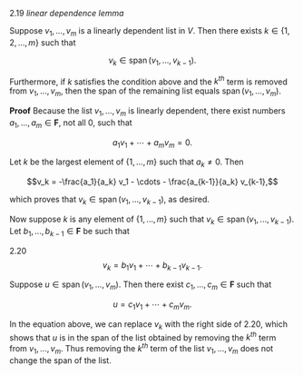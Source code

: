 2.19 *linear dependence lemma*

Suppose $v_1, ..., v_m$ is a linearly dependent list in $V$. Then there exists $k \in \{1, 2, ..., m\}$ such that

$$v_k \in \operatorname{span}(v_1, ..., v_{k-1}).$$

Furthermore, if $k$ satisfies the condition above and the $k^{th}$ term is removed from $v_1, ..., v_m$, then the span of the remaining list equals $\operatorname{span}(v_1, ..., v_m)$.

**Proof** Because the list $v_1, ..., v_m$ is linearly dependent, there exist numbers $a_1, ..., a_m \in \mathbf{F}$, not all 0, such that

$$a_1 v_1 + \cdots + a_m v_m = 0.$$

Let $k$ be the largest element of $\{1, ..., m\}$ such that $a_k \neq 0$. Then

$$v_k = -\frac{a_1}{a_k} v_1 - \cdots - \frac{a_{k-1}}{a_k} v_{k-1},$$

which proves that $v_k \in \operatorname{span}(v_1, ..., v_{k-1})$, as desired.

Now suppose $k$ is any element of $\{1, ..., m\}$ such that $v_k \in \operatorname{span}(v_1, ..., v_{k-1})$. Let $b_1, ..., b_{k-1} \in \mathbf{F}$ be such that

2.20  
$$v_k = b_1 v_1 + \cdots + b_{k-1} v_{k-1}.$$

Suppose $u \in \operatorname{span}(v_1, ..., v_m)$. Then there exist $c_1, ..., c_m \in \mathbf{F}$ such that

$$u = c_1 v_1 + \cdots + c_m v_m.$$

In the equation above, we can replace $v_k$ with the right side of 2.20, which shows that $u$ is in the span of the list obtained by removing the $k^{th}$ term from $v_1, ..., v_m$. Thus removing the $k^{th}$ term of the list $v_1, ..., v_m$ does not change the span of the list.

